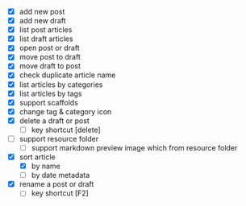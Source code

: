 - [x] add new post
- [x] add new draft
- [x] list post articles
- [x] list draft articles
- [x] open post or draft
- [x] move post to draft
- [x] move draft to post
- [x] check duplicate article name
- [x] list articles by categories
- [x] list articles by tags
- [x] support scaffolds
- [x] change tag & category icon
- [x] delete a draft or post
  - [ ] key shortcut [delete]
- [ ] support resource folder
  - [ ] support markdown preview image which from resource folder
- [x] sort article
  - [x] by name
  - [ ] by date metadata
- [x] rename a post or draft
  - [ ] key shortcut [F2]
